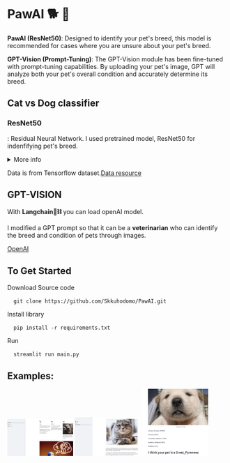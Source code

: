 # PawAI 🐕 🐾

**PawAI (ResNet50)**: Designed to identify your pet's breed, this model is recommended for cases where you are unsure about your pet's breed.


**GPT-Vision (Prompt-Tuning)**: The GPT-Vision module has been fine-tuned with prompt-tuning capabilities. By uploading your pet's image, GPT will analyze both your pet's overall condition and accurately determine its breed.
## Cat vs Dog classifier

### ResNet50
: Residual Neural Network. I used pretrained model, ResNet50 for indenfifying pet's breed. 

<details>
<summary>More info</summary>
  
### PlainNet(Left) &rightarrow; ResNet(Right)
<div align = "center">
<img src="http://incredible.ai/assets/images/resnet_plain.png", width="35%", height="35%"/>
<img src="https://upload.wikimedia.org/wikipedia/commons/b/ba/ResBlock.png", width="50%", height="50%"/>
</div>

**"Is learning better networks as easy as stacking more layers?"**


ResNet was prompted by a pivotal question: does incorporating more layers consistently lead to superior models? PainNet's primary aim was to minimize H(x). However, this proves to be challenging when the value of x is not fixed and can be altered in models. Researchers posit that addressing this challenge becomes feasible when x is intricately linked to the output, expressed as F(x) + x. Consequently, in this context, H(x) is represented as F(x) + x. To minimize H(x), the emphasis shifts to ensuring that F(x) = -x. This underlying concept forms the essence of ResNet. Despite the dynamic nature of x in both models, ResNet redefines the role of F(x) to align with x. This shift in focus significantly enhances accuracy. 

[References](https://arxiv.org/pdf/1409.1556.pdf)
<br/>
</details>

Data is from Tensorflow dataset.[Data resource](https://www.tensorflow.org/datasets/catalog/cats_vs_dogs)


## GPT-VISION
With **Langchain🦜⛓️** you can load openAI model. 

I modified a GPT prompt so that it can be a **veterinarian** who can identify the breed and condition of pets through images.

[OpenAI](https://platform.openai.com/docs/guides/vision)

## To Get Started 

Download Source code 
```
  git clone https://github.com/Skkuhodomo/PawAI.git
```
</pre>

Install library
```
  pip install -r requirements.txt
```
Run
```
  streamlit run main.py
```

## Examples: 
<div>
<img src="images/2.png" width="30%" height="30%"/>
<img src="images/3.png" width="30%" height="30%"/>
<img src="images/4.png" width="30%" height="30%"/>
</div>
